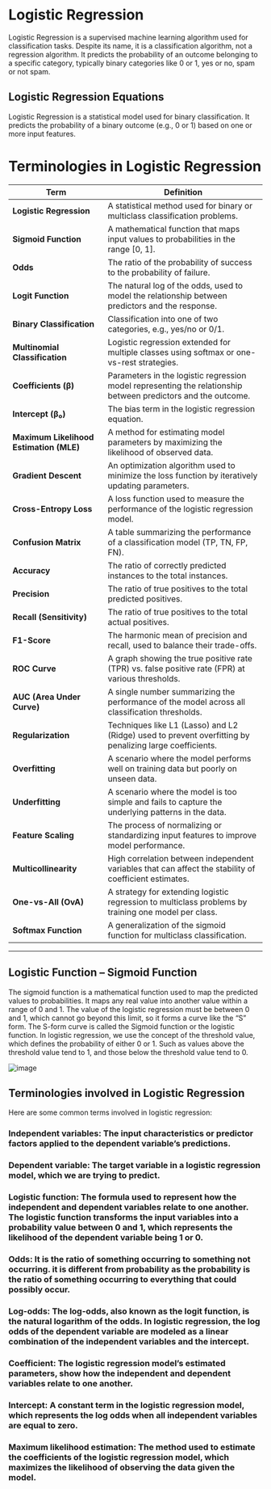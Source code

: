# Logistic Regression

Logistic Regression is a supervised machine learning algorithm used for classification tasks. Despite its name, it is a classification algorithm, not a regression algorithm. It predicts the probability of an outcome belonging to a specific category, typically binary categories like 0 or 1, yes or no, spam or not spam.

## Logistic Regression Equations
Logistic Regression is a statistical model used for binary classification. It predicts the probability of a binary outcome (e.g., 0 or 1) based on one or more input features.

# Terminologies in Logistic Regression

| **Term**                     | **Definition**                                                                                     |
|-------------------------------|---------------------------------------------------------------------------------------------------|
| **Logistic Regression**       | A statistical method used for binary or multiclass classification problems.                      |
| **Sigmoid Function**          | A mathematical function that maps input values to probabilities in the range [0, 1].             |
| **Odds**                      | The ratio of the probability of success to the probability of failure.                           |
| **Logit Function**            | The natural log of the odds, used to model the relationship between predictors and the response.  |
| **Binary Classification**     | Classification into one of two categories, e.g., yes/no or 0/1.                                  |
| **Multinomial Classification**| Logistic regression extended for multiple classes using softmax or one-vs-rest strategies.       |
| **Coefficients (β)**          | Parameters in the logistic regression model representing the relationship between predictors and the outcome. |
| **Intercept (β₀)**            | The bias term in the logistic regression equation.                                               |
| **Maximum Likelihood Estimation (MLE)** | A method for estimating model parameters by maximizing the likelihood of observed data.       |
| **Gradient Descent**          | An optimization algorithm used to minimize the loss function by iteratively updating parameters. |
| **Cross-Entropy Loss**        | A loss function used to measure the performance of the logistic regression model.                |
| **Confusion Matrix**          | A table summarizing the performance of a classification model (TP, TN, FP, FN).                 |
| **Accuracy**                  | The ratio of correctly predicted instances to the total instances.                               |
| **Precision**                 | The ratio of true positives to the total predicted positives.                                    |
| **Recall (Sensitivity)**      | The ratio of true positives to the total actual positives.                                       |
| **F1-Score**                  | The harmonic mean of precision and recall, used to balance their trade-offs.                    |
| **ROC Curve**                 | A graph showing the true positive rate (TPR) vs. false positive rate (FPR) at various thresholds.|
| **AUC (Area Under Curve)**    | A single number summarizing the performance of the model across all classification thresholds.   |
| **Regularization**            | Techniques like L1 (Lasso) and L2 (Ridge) used to prevent overfitting by penalizing large coefficients. |
| **Overfitting**               | A scenario where the model performs well on training data but poorly on unseen data.             |
| **Underfitting**              | A scenario where the model is too simple and fails to capture the underlying patterns in the data.|
| **Feature Scaling**           | The process of normalizing or standardizing input features to improve model performance.         |
| **Multicollinearity**         | High correlation between independent variables that can affect the stability of coefficient estimates. |
| **One-vs-All (OvA)**          | A strategy for extending logistic regression to multiclass problems by training one model per class. |
| **Softmax Function**          | A generalization of the sigmoid function for multiclass classification.                         |

---



## Logistic Function – Sigmoid Function
The sigmoid function is a mathematical function used to map the predicted values to probabilities.
It maps any real value into another value within a range of 0 and 1. The value of the logistic regression must be between 0 and 1, which cannot go beyond this limit, so it forms a curve like the “S” form.
The S-form curve is called the Sigmoid function or the logistic function.
In logistic regression, we use the concept of the threshold value, which defines the probability of either 0 or 1. Such as values above the threshold value tend to 1, and those below the threshold value tend to 0.

![image](https://github.com/user-attachments/assets/205dd51d-6915-46df-835d-ffa1b2889c50)

## Terminologies involved in Logistic Regression
Here are some common terms involved in logistic regression:

### Independent variables: The input characteristics or predictor factors applied to the dependent variable’s predictions.
### Dependent variable: The target variable in a logistic regression model, which we are trying to predict.
### Logistic function: The formula used to represent how the independent and dependent variables relate to one another. The logistic function transforms the input variables into a probability value between 0 and 1, which represents the likelihood of the dependent variable being 1 or 0.
### Odds: It is the ratio of something occurring to something not occurring. it is different from probability as the probability is the ratio of something occurring to everything that could possibly occur.
### Log-odds: The log-odds, also known as the logit function, is the natural logarithm of the odds. In logistic regression, the log odds of the dependent variable are modeled as a linear combination of the independent variables and the intercept.
### Coefficient: The logistic regression model’s estimated parameters, show how the independent and dependent variables relate to one another.
### Intercept: A constant term in the logistic regression model, which represents the log odds when all independent variables are equal to zero.
### Maximum likelihood estimation: The method used to estimate the coefficients of the logistic regression model, which maximizes the likelihood of observing the data given the model.
